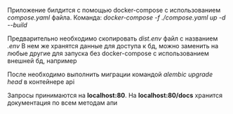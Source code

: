 Приложение билдится с помощью docker-compose с использованием *compose.yaml* файла.
Команда: *docker-compose -f ./compose.yaml up -d --build*

Предварительно необходимо скопировать *dist.env* файл с названием *.env*
В нем же хранятся данные для доступа к бд, можно заменить на любые другие для запуска без docker-compose с использованием внешней бд, например

После необходимо выполнить миграции командой *alembic upgrade head* в контейнере api

Запросы принимаются на **localhost:80**. На **localhost:80/docs** хранится документация по всем методам апи